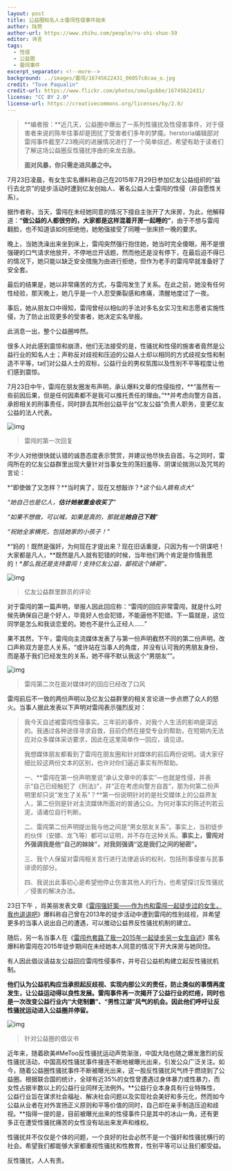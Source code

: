 ```yaml
---
layout: post
title: 公益圈知名人士雷闯性侵事件始末
author: 陆贽
author-url: https://www.zhihu.com/people/ru-shi-shuo-59
editor: 讳言
tags:
  - 性侵
  - 公益圈
  - 雷闯事件
excerpt_separator: <!--more-->
background: ../images/雷闯/16745622431_06057c8caa_o.jpg
credit: "Tove Paqualin"
credit-url: https://www.flickr.com/photos/smulgubbe/16745622431/
license: "CC BY 2.0"
license-url: https://creativecommons.org/licenses/by/2.0/
---
```


> **编者按：**近几天，公益圈中爆出了一系列性骚扰及性侵害事件，对于侵害者来说的陈年往事却是困扰了受害者们多年的梦魇。herstoria编辑部对雷闯事件截至7.23晚间的进展情况进行了一个简单综述，希望有助于读者们了解这场公益圈反性骚扰序曲的来龙去脉。
>
> **面对风暴，你只需走进风暴之中。**



 <!--more-->



7月23日凌晨，有女生实名爆料称自己在2015年7月29日参加亿友公益组织的“益行去北京”的徒步活动时遭到亿友创始人、著名公益人士雷闯的性侵（非自愿性关系）。



据作者称，当天，雷闯在未经她同意的情况下擅自主张开了大床房，为此，他解释道：**“做公益的人都很穷的，大家都是这样混着开房一起睡的”**，由于不想与雷闯翻脸，也不知道该如何拒绝他，她勉强接受了同睡一张床挤一晚的要求。



晚上，当她洗澡出来坐到床上，雷闯突然强行抱住她，她当时完全傻眼，用不是很强硬的口气请求他放开，不停地岔开话题，然而他还是没有停下，在最后迫不得已的情况下，她只能以缺乏安全措施为由进行拒绝，但作为老手的雷闯早就准备好了安全套。



最后的结果是，她以非常痛苦的方式，与雷闯发生了关系。在此之前，她没有任何性经验，那天晚上，她几乎是一个人忍受撕裂感和疼痛，清醒地度过了一夜。



事后，她从朋友口中得知，雷闯曾经以相似的手法对多名女实习生和志愿者实施性侵，为了防止出现更多的受害者，她决定实名举报。



此消息一出，整个公益圈哗然。



很多人对此感到震惊和崩溃，他们无法接受的是，性骚扰和性侵的施害者竟然是公益行业的知名人士；声称反对歧视和压迫的公益人士却以相同的方式歧视女性和制造不平等，ta们对公益人士的双标，公益行业的男权氛围以及性别不平等程度让他们感到震惊。



7月23日中午，雷闯在朋友圈发布声明，承认爆料文章的性侵指控，**“虽然有一些前因后果，但是任何因素都不是我可以推托责任的理由。”**并考虑向警方自首，承担相关的刑事责任，同时辞去其所创公益平台“亿友公益”负责人职务，变更亿友公益的法人代表。

<img class="img-fluid" src="../images/雷闯/04bc064b2a7a548fd39af5cdb3fb1382-sz_44124.jpg" alt="img">

> 雷闯的第一次回复



不少人对他很快就认错的诚恳态度表示赞赏，并建议他尽快去自首。与之同时，雷闯所在的亿友公益群里出现大量针对当事女生的荡妇羞辱、阴谋论揣测以及咒骂的言论：



*“即使做了又怎样？**当时爽了，现在又想敲诈？**这个仙人跳有点大”*



*“她自己也是亿人，**估计她被重金收买了**”*



*“如果不想做，可以喊，如果是真的，那就是**她自己下贱**”*



*“祝她全家横死，包括她家的小孩子！”*



*“妈的！既然是强奸，为何现在才提出来？现在旧话重提，只因为有一个阴谋吧！大家都是凡人，**既然是凡人就有犯错的时候，当年他们两个肯定是你情我愿的！**那么我还是支持雷闯！支持亿友公益，鄙视这个婊砸”。*



<img class="img-fluid" src="../images/雷闯/Snipaste_2019-06-03_17-05-38.jpg" alt="img">

> 亿友公益群里群员的评论
>



对于雷闯的第一篇声明，举报人因此回应称：“雷闯的回应非常雷闯，就是什么时候先确保自己是个好人，毕竟好人也会犯错，不能逼他不犯错。下一篇就是，这位同学是怎么和我谈恋爱的。她也不是什么正经人……”



果不其然，下午，雷闯向主流媒体发表了与第一份声明截然不同的第二份声明，改口声称双方是恋人关系，“或许站在当事人的角度，并没有认可我的男朋友身份，而是基于我们已经发生的关系，她不得不默认我这个“男朋友””。

<img class="img-fluid" src="../images/雷闯/eadd0d5e9fdc475dff7cdf0f7949144b-sz_50212.jpg" alt="img">

> 雷闯第二次在面对媒体时的回应已经改了口风
>



雷闯前后不一致的两份声明以及亿友公益群里的相关言论进一步点燃了众人的怒火。当事人据此发表以下声明对雷闯表示强烈反对：



> 我今天自述被雷闯性侵事实。三年前的事件，对我个人生活的影响是深远的。我通过各种途径寻求自救，目前仍然在接受专业的帮助，在短期内无法应对众多媒体采访要求，因此在这里简单作一回应，请见谅。
>
> 我想媒体朋友都看到了雷闯在朋友圈和针对媒体的前后两份说明。请大家仔细比较这两份文本的区别，也许对你们逼近事实有所帮助。
>
> 一、**雷闯在第一份声明里说“承认文章中的事实”—也就是性侵，并表示“自己已经触犯了《刑法》”，并“正在考虑向警方自首”，那为何第二份声明里却只说“发生了关系”？**第一份说明针对的是社交媒体上的公益界友人，第二份则是针对主流媒体所面对的普通公众。为何对事实的陈述判若云泥，请诸位自行判断。
>
> 二、雷闯第二份声明提出我与他之间是“男女朋友关系”。事实上，当初徒步的伙伴（安娜、龙飞等）都可以证明，并不存在这种关系。**事实上，雷闯对外强调我是他“自己的妹妹”，对我则强调“这是我们之间的秘密”。**
>
> 三、我个人保留对雷闯相关言行进行法律追诉的权利，包括刑事侵害与民事诽谤的部分。
>
> 四、我说出此事初心是希望他停止伤害其他人的行为，也希望探讨反性骚扰／侵害的解决办法。
>



23日下午 ，肖美丽发表文章《[雷闯强奸案——作为也和雷闯一起徒步过的女生，我也讲讲吧](https://link.zhihu.com/?target=https%3A//mp.weixin.qq.com/s%3F__biz%3DMjM5MDk5ODQ4Mw%3D%3D%26mid%3D2650724840%26idx%3D1%26sn%3Db8d0d0b50c6409e407050948984f9421%26scene%3D21%23wechat_redirect)》爆料称自己曾在2013年的徒步活动中遭到雷闯的性别歧视，并希望更多的当事人说出自己的遭遇，可以推动公益界反性骚扰机制的建立。



随后，另一名当事人在《[雷闯也套路了我—2015年一起徒步另一女生自述](https://link.zhihu.com/?target=https%3A//mp.weixin.qq.com/s%3F__biz%3DMzI0ODU2Mjc1OQ%3D%3D%26mid%3D2247484281%26idx%3D2%26sn%3Dbafae533ace2115341e7e8eb5f822049%26scene%3D21%23wechat_redirect)》匿名爆料称雷闯在2015年徒步期间在未经她本人同意的情况下开大床房与她同住。



有人因此倡议请益友公益回应雷闯性侵事件，并号召公益机构建立起反性骚扰机制。



**他们认为公益机构应当承担起反歧视、实现内部公义的责任，防止类似的事情再度发生，让公益运动得以良性发展。雷闯事件再一次揭开了公益行业的烂疮，同时也是一次改变公益行业内“大佬制霸”、“男性江湖”风气的机会。因此他们呼吁让反性骚扰运动进入公益圈并停留。**

<img class="img-fluid" src="../images/雷闯/369b3bcb0c11c3fdc608da85ba6f30e6-sz_65633.jpg" alt="img">

> 针对公益圈的倡议书



近年来，随着欧美#MeToo反性骚扰运动声势渐涨，中国大陆也随之爆发激烈的反性骚扰活动，中国高校性骚扰事件接连不断地被曝光出来，引发公众广泛关注。如今，随着公益圈性骚扰事件不断被曝光出来，这一股反性骚扰风气终于燃烧到了公益圈。根据联合国的统计，全球有近35%的女性曾遭遇过身体暴力或性暴力，而女性占据半数以上的公益行业同样无法例外。**公益行业本身具有行业特殊性，公益行业旨在谋求社会福祉、解决社会问题以及实现社会美好和多元化，然而如今公益从业者在对外宣扬正义原则和平等价值的同时，自己却在亲手制造压迫和歧视。**指得一提的是，目前被曝光出来的性侵事件只是其中的冰山一角，还有更多正在遭受性骚扰痛苦的女性没有站出来发声和维权。



性骚扰并不仅仅是个体的问题，一个良好的社会必然不是一个强奸和性骚扰横行的社会。希望我们都能够大家都重视性骚扰和性教育，性别平等可以让我们都受益。



反性骚扰，人人有责。